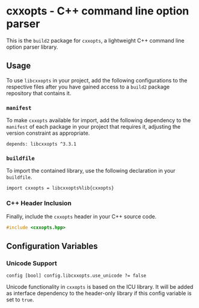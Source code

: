 # cxxopts - C++ command line option parser

This is the `build2` package for `cxxopts`, a lightweight C++ command line option parser library.

## Usage
To use `libcxxopts` in your project, add the following configurations to the respective files after you have gained access to a `build2` package repository that contains it.

### `manifest`
To make `cxxopts` available for import, add the following dependency to the `manifest` of each package in your project that requires it, adjusting the version constraint as appropriate.

    depends: libcxxopts ^3.3.1

### `buildfile`
To import the contained library, use the following declaration in your `buildfile`.

    import cxxopts = libcxxopts%lib{cxxopts}

### C++ Header Inclusion
Finally, include the `cxxopts` header in your C++ source code.

```c++
#include <cxxopts.hpp>
```

## Configuration Variables
### Unicode Support

    config [bool] config.libcxxopts.use_unicode ?= false

Unicode functionality in `cxxopts` is based on the ICU library.
It will be added as interface dependency to the header-only library if this config variable is set to `true`.
